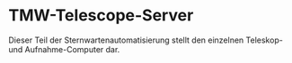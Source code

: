 # TMW-Telescope-Server
Dieser Teil der Sternwartenautomatisierung stellt den einzelnen Teleskop- und Aufnahme-Computer dar.
